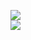 [![](https://img.shields.io/badge/Made%20With-Github%20Spray-lightgrey.svg?style=for-the-badge&logo=github)](https://github.com/Annihil/github-spray#17143)  
[![](https://i.imgur.com/2DrTn0Z.gif)](https://github.com/Annihil/github-spray)
